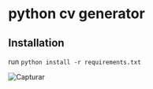 # python cv generator

## Installation
run `python install -r requirements.txt`

![Capturar](https://user-images.githubusercontent.com/77925609/105634708-64214600-5e57-11eb-9d95-c27e34a9f68e.PNG)
